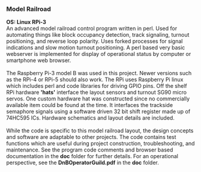 ### Model Railroad
**OS: Linux RPi-3**<br/>
An advanced model railroad control program written in perl. Used for automating things like block occupancy 
detection, track signaling, turnout positioning, and reverse loop polarity. Uses forked processes for signal
indications and slow motion turnout positioning. A perl based very basic webserver is implemented for display
of operational status by computer or smartphone web browser.<br/>
<br/>
The Raspberry Pi-3 model B was used in this project. Newer versions such as the RPi-4 or RPi-5 should 
also work. The RPi uses Raspberry Pi linux which includes perl and code libraries for driving GPIO pins. 
Off the shelf RPi hardware **'hats'** interface the layout sensors and turnout SG90 micro servos. One custom 
hardware hat was constructed since no commercially available item could be found at the time. It interfaces 
the trackside semaphore signals using a software driven 32 bit shift register made up of 74HC595 ICs. Hardware 
schematics and layout details are included.<br/>
<br/>
While the code is specific to this model railroad layout, the design concepts and software are adaptable to 
other projects. The code contains test functions which are useful during project construction, troubleshooting,
and maintenance. See the program code comments and browser based documentation in the **doc** folder 
for further details. For an operational perspective, see the **DnBOperatorGuild.pdf** in the **doc** folder.
